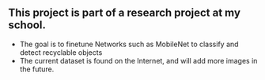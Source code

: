 ## This project is part of a research project at my school.

- The goal is to finetune Networks such as MobileNet to classify and detect recyclable objects
- The current dataset is found on the Internet, and will add more images in the future.